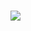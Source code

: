 <div align="top">
    <h1>
        <img src="[![Typing SVG](https://readme-typing-svg.herokuapp.com?font=Fira+Code&pause=1000&color=F7E602&background=65000000&vCenter=true&random=false&width=435&lines=%F0%9F%91%8B+Hi...+I'm+Danial;This+is...;My+GitHub+%F0%9F%91%80)](https://git.io/typing-svg)"/>
    </h1>
</div>




<!-- Here are some ideas to get you started:

- 🔭 I’m currently working on ...
- 🌱 I’m currently learning ...
- 👯 I’m looking to collaborate on ...
- 🤔 I’m looking for help with ...
- 💬 Ask me about ...
- 📫 How to reach me: ...
- 😄 Pronouns: ...
- ⚡ Fun fact: ...
--> 
